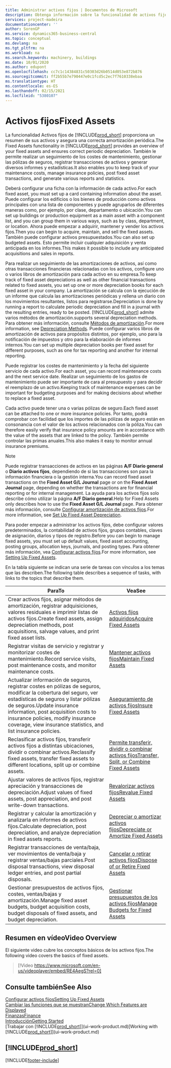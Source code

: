 ```yaml
---
title: Administrar activos fijos | Documentos de Microsoft
description: Obtenga información sobre la funcionalidad de activos fijos y obtenga un resumen de cómo trabajar con activos fijos.
services: project-madeira
documentationcenter: ''
author: SorenGP
ms.service: dynamics365-business-central
ms.topic: conceptual
ms.devlang: na
ms.tgt_pltfrm: na
ms.workload: na
ms.search.keywords: machinery, buildings
ms.date: 10/01/2020
ms.author: edupont
ms.openlocfilehash: cc7c1c14384831c50303d26b0514d053e872b876
ms.sourcegitcommit: ff2b55b7e790447e0c1fcd5c2ec7f7610338ebaa
ms.translationtype: HT
ms.contentlocale: es-ES
ms.lasthandoff: 02/15/2021
ms.locfileid: "5380107"
---
```

# <a name="fixed-assets"></a><span data-ttu-id="f0438-103">Activos fijos</span><span class="sxs-lookup"><span data-stu-id="f0438-103">Fixed Assets</span></span>
<span data-ttu-id="f0438-104">La funcionalidad Activos fijos de [!INCLUDE[prod_short](includes/prod_short.md)] proporciona un resumen de sus activos y asegura una correcta amortización periódica.</span><span class="sxs-lookup"><span data-stu-id="f0438-104">The Fixed Assets functionality in [!INCLUDE[prod_short](includes/prod_short.md)] provides an overview of your fixed assets and ensures correct periodic depreciation.</span></span> <span data-ttu-id="f0438-105">También le permite realizar un seguimiento de los costes de mantenimiento, gestionar las pólizas de seguros, registrar transacciones de activos y generar diversos informes y estadísticas.</span><span class="sxs-lookup"><span data-stu-id="f0438-105">It also enables you to keep track of your maintenance costs, manage insurance policies, post fixed asset transactions, and generate various reports and statistics.</span></span>

<span data-ttu-id="f0438-106">Deberá configurar una ficha con la información de cada activo.</span><span class="sxs-lookup"><span data-stu-id="f0438-106">For each fixed asset, you must set up a card containing information about the asset.</span></span> <span data-ttu-id="f0438-107">Puede configurar los edificios o los bienes de producción como activos principales con una lista de componentes y puede agruparlos de diferentes maneras como, por ejemplo, por clase, departamento o ubicación.</span><span class="sxs-lookup"><span data-stu-id="f0438-107">You can set up buildings or production equipment as a main asset with a component list, and you can group them in various ways, such as by class, department, or location.</span></span> <span data-ttu-id="f0438-108">Ahora puede empezar a adquirir, mantener y vender los activos fijos.</span><span class="sxs-lookup"><span data-stu-id="f0438-108">Then you can begin to acquire, maintain, and sell the fixed assets.</span></span> <span data-ttu-id="f0438-109">También puede configurar activos presupuestados.</span><span class="sxs-lookup"><span data-stu-id="f0438-109">You can also set up budgeted assets.</span></span> <span data-ttu-id="f0438-110">Esto permite incluir cualquier adquisición y venta anticipada en los informes.</span><span class="sxs-lookup"><span data-stu-id="f0438-110">This makes it possible to include any anticipated acquisitions and sales in reports.</span></span>

<span data-ttu-id="f0438-111">Para realizar un seguimiento de las amortizaciones de activos, así como otras transacciones financieras relacionadas con los activos, configure uno o varios libros de amortización para cada activo en su empresa.</span><span class="sxs-lookup"><span data-stu-id="f0438-111">To keep track of fixed asset depreciations as well as other financial transactions related to fixed assets, you set up one or more depreciation books for each fixed asset in your company.</span></span> <span data-ttu-id="f0438-112">La amortización se calcula con la ejecución de un informe que calcula las amortizaciones periódicas y rellena un diario con los movimientos resultantes, listos para registrarse.</span><span class="sxs-lookup"><span data-stu-id="f0438-112">Depreciation is done by running a report to calculate periodic depreciation and fill in a journal with the resulting entries, ready to be posted.</span></span> [!INCLUDE[prod_short](includes/prod_short.md)] <span data-ttu-id="f0438-113">admite varios métodos de amortización.</span><span class="sxs-lookup"><span data-stu-id="f0438-113">supports several depreciation methods.</span></span> <span data-ttu-id="f0438-114">Para obtener más información, consulte [Métodos de amortización](fa-depreciation-methods.md).</span><span class="sxs-lookup"><span data-stu-id="f0438-114">For more information, see [Depreciation Methods](fa-depreciation-methods.md).</span></span> <span data-ttu-id="f0438-115">Puede configurar varios libros de amortización de activos para propósitos distintos, por ejemplo, uno para la notificación de impuestos y otro para la elaboración de informes internos.</span><span class="sxs-lookup"><span data-stu-id="f0438-115">You can set up multiple depreciation books per fixed asset for different purposes, such as one for tax reporting and another for internal reporting.</span></span>

<span data-ttu-id="f0438-116">Puede registrar los costes de mantenimiento y la fecha del siguiente servicio de cada activo.</span><span class="sxs-lookup"><span data-stu-id="f0438-116">For each asset, you can record maintenance costs and the next service date.</span></span> <span data-ttu-id="f0438-117">Realizar un seguimiento de los gastos de mantenimiento puede ser importante de cara al presupuesto y para decidir el reemplazo de un activo.</span><span class="sxs-lookup"><span data-stu-id="f0438-117">Keeping track of maintenance expenses can be important for budgeting purposes and for making decisions about whether to replace a fixed asset.</span></span>

<span data-ttu-id="f0438-118">Cada activo puede tener una o varias pólizas de seguro.</span><span class="sxs-lookup"><span data-stu-id="f0438-118">Each fixed asset can be attached to one or more insurance policies.</span></span> <span data-ttu-id="f0438-119">Por tanto, podrá comprobar con facilidad que los importes de las pólizas de seguro están en consonancia con el valor de los activos relacionados con la póliza.</span><span class="sxs-lookup"><span data-stu-id="f0438-119">You can therefore easily verify that insurance policy amounts are in accordance with the value of the assets that are linked to the policy.</span></span> <span data-ttu-id="f0438-120">También permite controlar las primas anuales.</span><span class="sxs-lookup"><span data-stu-id="f0438-120">This also makes it easy to monitor annual insurance premiums.</span></span>

> [!NOTE]  
>   <span data-ttu-id="f0438-121">Puede registrar transacciones de activos en las páginas **A/F Diario general** o **Diario activos fijos**, dependiendo de si las transacciones son para la información financiera o la gestión interna.</span><span class="sxs-lookup"><span data-stu-id="f0438-121">You can record fixed asset transactions on the **Fixed Asset G/L Journal** page or on the **Fixed Asset Journal** page, depending on whether the transactions are for financial reporting or for internal management.</span></span> <span data-ttu-id="f0438-122">La ayuda para los activos fijos solo describe cómo utilizar la página **A/F Diario general**.</span><span class="sxs-lookup"><span data-stu-id="f0438-122">Help for Fixed Assets only describes how to use the **Fixed Asset G/L Journal** page.</span></span> <span data-ttu-id="f0438-123">Para obtener más información, consulte [Configurar amortización de activos fijos](fa-how-setup-depreciation.md).</span><span class="sxs-lookup"><span data-stu-id="f0438-123">For more information, see [Set Up Fixed Asset Depreciation](fa-how-setup-depreciation.md).</span></span>

<span data-ttu-id="f0438-124">Para poder empezar a administrar los activos fijos, debe configurar valores predeterminados, la contabilidad de activos fijos, grupos contables, claves de asignación, diarios y tipos de registro.</span><span class="sxs-lookup"><span data-stu-id="f0438-124">Before you can begin to manage fixed assets, you must set up default values, fixed asset accounting, posting groups, allocation keys, journals, and posting types.</span></span> <span data-ttu-id="f0438-125">Para obtener más información, vea [Configurar activos fijos](fa-setup.md).</span><span class="sxs-lookup"><span data-stu-id="f0438-125">For more information, see [Setting Up Fixed Assets](fa-setup.md).</span></span>

<span data-ttu-id="f0438-126">En la tabla siguiente se indican una serie de tareas con vínculos a los temas que las describen.</span><span class="sxs-lookup"><span data-stu-id="f0438-126">The following table describes a sequence of tasks, with links to the topics that describe them.</span></span>

| <span data-ttu-id="f0438-127">Para</span><span class="sxs-lookup"><span data-stu-id="f0438-127">To</span></span> | <span data-ttu-id="f0438-128">Vea</span><span class="sxs-lookup"><span data-stu-id="f0438-128">See</span></span> |
| --- | --- |
| <span data-ttu-id="f0438-129">Crear activos fijos, asignar métodos de amortización, registrar adquisiciones, valores residuales e imprimir listas de activos fijos.</span><span class="sxs-lookup"><span data-stu-id="f0438-129">Create fixed assets, assign depreciation methods, post acquisitions, salvage values, and print fixed asset lists.</span></span> |[<span data-ttu-id="f0438-130">Activos fijos adquiridos</span><span class="sxs-lookup"><span data-stu-id="f0438-130">Acquire Fixed Assets</span></span>](fa-how-acquire.md) |
| <span data-ttu-id="f0438-131">Registrar visitas de servicio y registrar y monitorizar costes de mantenimiento.</span><span class="sxs-lookup"><span data-stu-id="f0438-131">Record service visits, post maintenance costs, and monitor maintenance costs.</span></span> |[<span data-ttu-id="f0438-132">Mantener activos fijos</span><span class="sxs-lookup"><span data-stu-id="f0438-132">Maintain Fixed Assets</span></span>](fa-how-maintain.md) |
| <span data-ttu-id="f0438-133">Actualizar información de seguros, registrar costes en pólizas de seguros, modificar la cobertura del seguro, ver estadísticas de seguros y listar pólizas de seguros.</span><span class="sxs-lookup"><span data-stu-id="f0438-133">Update insurance information, post acquisition costs to insurance policies, modify insurance coverage, view insurance statistics, and list insurance policies.</span></span> |[<span data-ttu-id="f0438-134">Aseguramiento de activos fijos</span><span class="sxs-lookup"><span data-stu-id="f0438-134">Insure Fixed Assets</span></span>](fa-how-insure.md) |
| <span data-ttu-id="f0438-135">Reclasificar activos fijos, transferir activos fijos a distintas ubicaciones, dividir o combinar activos.</span><span class="sxs-lookup"><span data-stu-id="f0438-135">Reclassify fixed assets, transfer fixed assets to different locations, split up or combine assets.</span></span> |[<span data-ttu-id="f0438-136">Permite transferir, dividir o combinar activos fijos</span><span class="sxs-lookup"><span data-stu-id="f0438-136">Transfer, Split, or Combine Fixed Assets</span></span>](fa-how-trans-split-combine.md) |
| <span data-ttu-id="f0438-137">Ajustar valores de activos fijos, registrar apreciación y transacciones de depreciación.</span><span class="sxs-lookup"><span data-stu-id="f0438-137">Adjust values of fixed assets, post appreciation, and post write-down transactions.</span></span> |[<span data-ttu-id="f0438-138">Revalorizar activos fijos</span><span class="sxs-lookup"><span data-stu-id="f0438-138">Revalue Fixed Assets</span></span>](fa-how-revalue.md) |
| <span data-ttu-id="f0438-139">Registrar y calcular la amortización y analizarla en informes de activos fijos.</span><span class="sxs-lookup"><span data-stu-id="f0438-139">Calculate depreciation, post depreciation, and  analyze depreciation in fixed assets reports.</span></span> |[<span data-ttu-id="f0438-140">Depreciar o amortizar activos fijos</span><span class="sxs-lookup"><span data-stu-id="f0438-140">Depreciate or Amortize Fixed Assets</span></span>](fa-how-depreciate-amortize.md) |
| <span data-ttu-id="f0438-141">Registrar transacciones de venta/baja, ver movimientos de venta/baja y registrar ventas/bajas parciales.</span><span class="sxs-lookup"><span data-stu-id="f0438-141">Post disposal transactions, view disposal ledger entries, and post partial disposals.</span></span> |[<span data-ttu-id="f0438-142">Cancelar o retirar activos fijos</span><span class="sxs-lookup"><span data-stu-id="f0438-142">Dispose of or Retire Fixed Assets</span></span>](fa-how-dispose-retire.md) |
| <span data-ttu-id="f0438-143">Gestionar presupuestos de activos fijos, costes, ventas/bajas y amortización.</span><span class="sxs-lookup"><span data-stu-id="f0438-143">Manage fixed asset budgets, budget acquisition costs, budget disposals of fixed assets, and budget depreciation.</span></span> |[<span data-ttu-id="f0438-144">Gestionar presupuestos de los activos fijos</span><span class="sxs-lookup"><span data-stu-id="f0438-144">Manage Budgets for Fixed Assets</span></span>](fa-how-manage-budgets.md) |

## <a name="video-overview"></a><span data-ttu-id="f0438-145">Resumen en vídeo</span><span class="sxs-lookup"><span data-stu-id="f0438-145">Video Overview</span></span>
<span data-ttu-id="f0438-146">El siguiente video cubre los conceptos básicos de los activos fijos.</span><span class="sxs-lookup"><span data-stu-id="f0438-146">The following video covers the basics of fixed assets.</span></span>

> [!Video https://www.microsoft.com/en-us/videoplayer/embed/RE4AegS?rel=0]

## <a name="see-also"></a><span data-ttu-id="f0438-147">Consulte también</span><span class="sxs-lookup"><span data-stu-id="f0438-147">See Also</span></span>
[<span data-ttu-id="f0438-148">Configurar activos fijos</span><span class="sxs-lookup"><span data-stu-id="f0438-148">Setting Up Fixed Assets</span></span>](fa-setup.md)  
[<span data-ttu-id="f0438-149">Cambiar las funciones que se muestran</span><span class="sxs-lookup"><span data-stu-id="f0438-149">Change Which Features are Displayed</span></span>](ui-experiences.md)  
[<span data-ttu-id="f0438-150">Finanzas</span><span class="sxs-lookup"><span data-stu-id="f0438-150">Finance</span></span>](finance.md)  
[<span data-ttu-id="f0438-151">Introducción</span><span class="sxs-lookup"><span data-stu-id="f0438-151">Getting Started</span></span>](product-get-started.md)  
<span data-ttu-id="f0438-152">[Trabajar con [!INCLUDE[prod_short](includes/prod_short.md)]](ui-work-product.md)</span><span class="sxs-lookup"><span data-stu-id="f0438-152">[Working with [!INCLUDE[prod_short](includes/prod_short.md)]](ui-work-product.md)</span></span>

## [!INCLUDE[prod_short](includes/free_trial_md.md)]  
 


[!INCLUDE[footer-include](includes/footer-banner.md)]